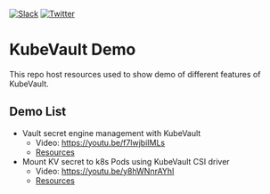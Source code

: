 [![Slack](https://shields.io/badge/Join_Slack-salck?color=4A154B&logo=slack)](https://slack.appscode.com)
[![Twitter](https://img.shields.io/twitter/follow/kubevault.svg?style=social&logo=twitter&label=Follow)](https://twitter.com/intent/follow?screen_name=KubeVault)

# KubeVault Demo

This repo host resources used to show demo of different features of KubeVault.

## Demo List

- Vault secret engine management with KubeVault
  - Video: https://youtu.be/f7lwjbiIMLs
  - [Resources](/secret-engine/GCP/)
- Mount KV secret to k8s Pods using KubeVault CSI driver
  - Video: https://youtu.be/y8hWNnrAYhI
  - [Resources](/mount-kv-secret/)
